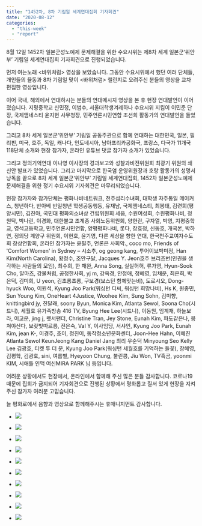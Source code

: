 ```yaml
---
title: "1452차, 8차 기림일 세계연대집회 기자회견"
date: "2020-08-12"
categories: 
  - "this-week"
  - "report"
---
```


8월 12일 1452차 일본군성노예제 문제해결을 위한 수요시위는 제8차 세계 일본군‘위안부’ 기림일 세계연대집회 기자회견으로 진행되었습니다.

먼저 여는노래 <바위처럼> 영상을 보았습니다. 그동안 수요시위에서 했던 여러 단체들, 개인들의 율동과 8차 기림일 맞이 <바위처럼> 챌린지로 오려주신 분들의 영상을 교차편집한 영상입니다.

이어 국내, 해외에서 연대하시는 분들의 연대메시지 영상을 본 후 현장 연대발언이 이어졌습니다. 지평중학교 신민정, 이범수, 서울대학생겨레하나 수요시위 지킴이 이민준 단장, 국제앰네스티 윤지현 사무청장, 민주언론시민연합 조선희 활동가의 연대발언을 들었습니다.

그리고 8차 세계 일본군‘위안부’ 기림일 공동주관으로 함께 연대하는 대한민국, 일본, 필리핀, 미국, 호주, 독일, 캐나다, 인도네시아, 남아프리카공화국, 프랑스, 다국가 11개국 118단체 소개와 현장 참가자, 온라인 유튜브 댓글 참가자 소개가 있었습니다.

그리고 정의기억연대 이나영 이사장의 경과보고와 성찰과비전위원회 최광기 위원의 쇄신안 발표가 있었습니다. 그리고 마지막으로 한국염 운영위원장과 호랑 활동가의 성명서 낭독을 끝으로 8차 세계 일본군‘위안부’ 기림일 세계연대집회, 1452차 일본군성노예제 문제해결을 위한 정기 수요시위 기자회견은 마무리되었습니다.

현장 참가자와 참가단체는 평화나비네트워크, 천주섭리수녀회, 대학생 자주통일 메이커스, 청년하다, 반아베 반일청년 학생공동행동, 유재남, 국제앰네스티, 최봉태, 김련희(평양시민), 김진아, 국민대 평화의소녀상 건립위원회 세움, 수원여성회, 수원평화나비, 정원탁, 박나린, 이경화, 대한불교 조계종 사회노동위원회, 양현란, 구자열, 박영, 지평중학교, 영석고등학교, 민주언론시민연합, 양평평화나비, 롯다, 장효정, 신동호, 개국본, 박하연, 정의당 계양구 위원회, 이현호, 윤기영, 다른 세상을 향한 연대, 한국천주교여자수도회 장상연합회, 온라인 참가자는 윤필주, 언론은 사회악., coco mo, Friends of 'Comfort Women' in Sydney – 시소추, og geong kang, 투어이브박미정, Han Kim(​North Carolina), 황정수, 조안구달, Jacques Y. Jeon​호주 브리즈번(인권을 생각하는 사람들의 모임), 최수희, 한 채완, Anna Song, 실실허허, 류가영, Hyun-Sook Cho, 알마즈, 강물처럼, 공정한사회, yj m, 강옥경, 안정애, 정혜영, 임채운, 최은희, 박은덕, 김미희, U yeon, 김초롱초롱, 구보경(보스턴 함께맞는비), 도로시오, Dong-hyuck Woo, 이원석, Kyung Joo Park(워싱턴 디씨, 워싱턴 희망나비), Hs K, 원종민, Sun Young Kim, OneHeart 4Justice, Woohee Kim, Sung Sohn, 김미향, knittingbird jy, 진달래, soony Byun, Monica Kim, Atlanta Sewol, Soona Cho(시드니), 세월호 유가족방송 416 TV, Byung Hee Lee(시드니), 이동원, 임계재, 하늘보라, 이고운, jing j, 렛서팬더, Christine Tran, Jey Stone, Eunah Kim, 파도같은나, 뭉쳐야산다, 보랏빛따르릉, 전은숙, Val Y, 이사임당, 서샤인, Kyung Joo Park, Eunah Kim, jean K-, 이경주, 초이, 정진이, 동작청소년문화센터, Joon-Hee Hahn, 이혜진 Atlanta Sewol KeunJeong Kang Daniel Jang 최리 우순덕 Minyoung Seo Kelly Lee 김광호, 티켓 투 더 문, Kyung Joo Park(​워싱턴 세월호를 기억하는 들꽃), 장혜영, 김평학, 김광호, sini, 여름별, Hyeyoon Chung, 불린콩, Jiu Won, TV흑곰, yoonmi KIM, 시애틀 인맥 여신MIRA PARK 님 등입니다.

어려운 상황에서도 현장에서, 온라인에서 함께해 주신 많은 분들 감사합니다. 코로나19 때문에 집회가 금지되어 기자회견으로 진행된 상황에서 평화롭고 질서 있게 현장을 지켜주신 참가자 여러분 고맙습니다.

늘 평화로에서 음향과 영상으로 함께해주시는 휴매니지먼트 감사합니다.

- ![](https://r2.womenandwar.net/2020/08/크기변환IMGP8648.jpg)
    
- ![](https://r2.womenandwar.net/2020/08/크기변환IMGP8675.jpg)
    
- ![](https://r2.womenandwar.net/2020/08/크기변환IMGP8689.jpg)
    
- ![](https://r2.womenandwar.net/2020/08/크기변환IMGP8705.jpg)
    
- ![](https://r2.womenandwar.net/2020/08/크기변환IMGP8759.jpg)
    
- ![](https://r2.womenandwar.net/2020/08/크기변환IMGP8809.jpg)
    
- ![](https://r2.womenandwar.net/2020/08/크기변환IMGP8836.jpg)
    
- ![](https://r2.womenandwar.net/2020/08/크기변환IMGP8862.jpg)
    
- ![](https://r2.womenandwar.net/2020/08/크기변환IMGP8971.jpg)
    
- ![](https://r2.womenandwar.net/2020/08/크기변환IMGP9076.jpg)
